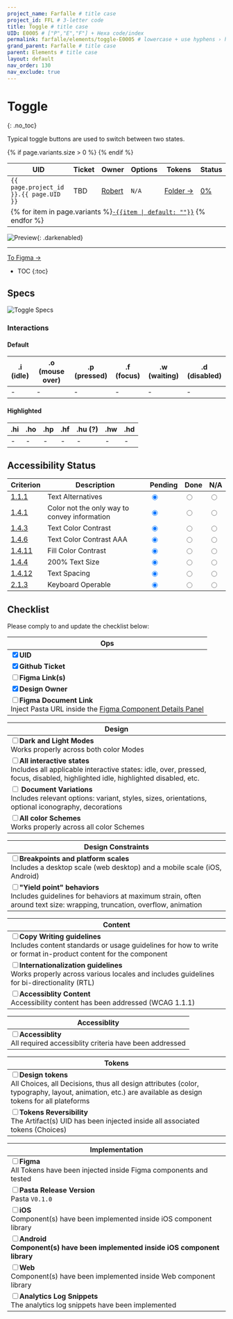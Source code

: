 ```yaml
---
project_name: Farfalle # title case
project_id: FFL # 3-letter code
title: Toggle # title case
UID: E0005 # ["P","E","F"] + Hexa code/index
permalink: farfalle/elements/toggle-E0005 # lowercase + use hyphens › https://tinyurl.com/27kmc4rb
grand_parent: Farfalle # title case
parent: Elements # title case
layout: default
nav_order: 130
nav_exclude: true
---
```


<!-- Utility scripts -->
<script defer src="{{ site.baseurl }}/assets/js/utilities/pasta-token-generation.js"></script>
<!-- Inject Pasta Apparatus ad hoc script ↓ -->
<script defer src="{{ site.baseurl }}/assets/js/apparatuses/index.js"></script>
<script defer src="{{ site.baseurl }}/assets/js/apparatuses/page-script.js"></script>

# Toggle
{: .no_toc}

Typical toggle buttons are used to switch between two states.

<table class="headTopBorder">
  <thead>
    <tr>
      <th>UID</th>
      <th>Ticket</th>
      <th>Owner</th>
      <th>Options</th>
      <th>Tokens</th>
      <th>Status</th>
    </tr>
  </thead>
  <tbody>
    <tr>
      <td><code>{{ page.project_id }}.{{ page.UID }}</code></td>
      <td>TBD</td>
      <td><a href="https://github.com/robert-ANML">Robert</a></td>
      <td><span data-toolclip='N/A'><code>N/A</code></span></td>
      <td><a href="{{ site.url }}/pasta/assets/projects/{{ page.project_id }}/tokens/">Folder&nbsp;→</a></td>
      <td><a href="#accessibility-status"><span id="statusWidget"></span><span>0%</span></a></td>
    </tr>
    {% if page.variants.size > 0 %}
    <tr>
      <td colspan="6" class="pageHeaderVariantsRow">
        {% for item in page.variants %}<a href="#{{ page.UID }}-{{item}}"><code>-{{item | default: ""}}</code></a> {% endfor %}
      </td>
    </tr>
    {% endif %}
  </tbody>
</table>


![Preview]({{site.baseurl}}/assets/projects/{{page.project_id}}/images/YPL-DOC-FFL-E0005.png){: .darkenabled}

<hr>

<a href="https://www.figma.com/file/vgFO9FqjNe0EAmrVwaokOH/?node-id=2116%3A38531" class="btn iconed figmaBadge">To Figma →<a>

- TOC
{:toc}

## Specs

![Toggle Specs]({{site.baseurl}}/assets/projects/{{page.project_id}}/images/YPL-DOC-FFL-E0005-bp_decisions.png)
### Interactions
<h4>Default</h4>
  <table class="type-01 headerNoUpperCase colBordered headFramed">
  <!-- <caption>my caption</caption> -->
  <thead>
    <tr>
      <th>.i (idle)</th>
      <th>.o (mouse over)</th>
      <th>.p (pressed)</th>
      <th>.f (focus)</th>
      <th>.w (waiting)</th>
      <th>.d (disabled)</th>
    </tr>
  </thead>
  <tbody>
    <tr>
      <td><span class="">-</span></td>
      <td><span class="dimmed">-</span></td>
      <td><span class="dimmed">-</span></td>
      <td><span class="dimmed">-</span></td>
      <td><span class="dimmed">-</span></td>
      <td><span class="dimmed">-</span></td>
    </tr>
  </tbody>
</table>
<h4>Highlighted</h4>
<table class="type-01 headerNoUpperCase colBordered headFramed">
  <!-- <caption>my caption</caption> -->
  <thead>
    <tr>
      <th>.hi</th>
      <th>.ho</th>
      <th>.hp</th>
      <th>.hf</th>
      <th>.hu <span data-toolclip='Occurs when a parent or grand-parent node loses the focus while the compoment is still highlighted. Cf. OSX Finder Columns View, when navigating within nested folders.'>(?)</span></th>
      <th>.hw</th>
      <th>.hd</th>
    </tr>
  </thead>
  <tbody>
  <tr>
    <td><span class="">-</span></td>
    <td><span class="dimmed">-</span></td>
    <td><span class="dimmed">-</span></td>
    <td><span class="dimmed">-</span></td>
    <td><span class="dimmed">-</span></td>
    <td><span class="dimmed">-</span></td>
    <td><span class="dimmed">-</span></td>
  </tr>
  </tbody>
</table>

<!-- <table class="headerCentered headerNoUpperCase colBordered headFramed">
  <thead>
    <tr>
      <th>.BRKP_s&nbsp;(480)</th>
      <th>.BRKP_m&nbsp;(768)</th>
      <th>.BRKP_l&nbsp;(1024)</th>
      <th>.BRKP_xl&nbsp;(1920)</th>
    </tr>
  </thead>
  <tbody>
    <tr>
      <td><span class="dimmed">N/A</span></td>
      <td><span class="dimmed">N/A</span></td>
      <td><span class="dimmed">N/A</span></td>
      <td><span class="dimmed">N/A</span></td>
    </tr>
  </tbody>
</table> -->

## Accessibility Status

 <table class="Last3ThCentered">
     <thead>
       <tr>
           <th>Criterion</th>
           <th>Description</th>
           <th>Pending</th>
           <th>Done</th>
           <th>N/A</th>
       </tr>
     </thead>
     <tbody>
       <tr>
           <td><a href="https://www.w3.org/TR/WCAG21/#text-alternatives">1.1.1</a></td>
           <td>Text Alternatives</td>
           <td><input type="radio"  data-status-category="accessibility" id="WCAG_1_1_1P" name="WCAG_1_1_1" value="pending" checked></td>
           <td><input type="radio"  data-status-category="accessibility" id="WCAG_1_1_1D" name="WCAG_1_1_1" value="done"></td>
           <td><input type="radio"  data-status-category="accessibility" id="WCAG_1_1_1N" name="WCAG_1_1_1" value="N/A"></td>
       </tr>
       <tr>
           <td><a href="https://www.w3.org/TR/WCAG21/#use-of-color">1.4.1</a></td>
           <td>Color not the only way to convey information</td>
           <td><input type="radio"  data-status-category="accessibility" id="WCAG_1_4_1P" name="WCAG_1_4_1" value="pending" checked></td>
           <td><input type="radio"  data-status-category="accessibility" id="WCAG_1_4_1D" name="WCAG_1_4_1" value="done"></td>
           <td><input type="radio"  data-status-category="accessibility" id="WCAG_1_4_1N" name="WCAG_1_4_1" value="N/A"></td>
       </tr>
       <tr>
           <td><a href="https://www.w3.org/TR/WCAG21/#contrast-minimum">1.4.3</a></td>
           <td>Text Color Contrast</td>
           <td><input type="radio"  data-status-category="accessibility" id="WCAG_1_4_3P" name="WCAG_1_4_3" value="pending" checked></td>
           <td><input type="radio"  data-status-category="accessibility" id="WCAG_1_4_3D" name="WCAG_1_4_3" value="done"></td>
           <td><input type="radio"  data-status-category="accessibility" id="WCAG_1_4_3N" name="WCAG_1_4_3" value="N/A"></td>
       </tr>
       <tr>
           <td><a href="https://www.w3.org/TR/WCAG21/#contrast-enhanced">1.4.6</a></td>
           <td>Text Color Contrast AAA</td>
           <td><input type="radio"  data-status-category="accessibility" id="WCAG_1_4_6P" name="WCAG_1_4_6" value="pending" checked></td>
           <td><input type="radio"  data-status-category="accessibility" id="WCAG_1_4_6D" name="WCAG_1_4_6" value="done"></td>
           <td><input type="radio"  data-status-category="accessibility" id="WCAG_1_4_6N" name="WCAG_1_4_6" value="N/A"></td>
       </tr>
       <tr>
           <td><a href="https://www.w3.org/TR/WCAG21/#non-text-contrast">1.4.11</a></td>
           <td>Fill Color Contrast</td>
           <td><input type="radio"  data-status-category="accessibility" id="WCAG_1_4_11P" name="WCAG_1_4_11" value="pending" checked></td>
           <td><input type="radio"  data-status-category="accessibility" id="WCAG_1_4_11D" name="WCAG_1_4_11" value="done"></td>
           <td><input type="radio"  data-status-category="accessibility" id="WCAG_1_4_11N" name="WCAG_1_4_11" value="N/A"></td>
       </tr>
       <tr>
           <td><a href="https://www.w3.org/TR/WCAG21/#resize-text">1.4.4</a></td>
           <td>200% Text Size</td>
           <td><input type="radio"  data-status-category="accessibility" id="WCAG_1_4_4P" name="WCAG_1_4_4" value="pending" checked></td>
           <td><input type="radio"  data-status-category="accessibility" id="WCAG_1_4_4D" name="WCAG_1_4_4" value="done"></td>
           <td><input type="radio"  data-status-category="accessibility" id="WCAG_1_4_4N" name="WCAG_1_4_4" value="N/A"></td>
       </tr>
       <tr>
           <td><a href="https://www.w3.org/TR/WCAG21/#text-spacing">1.4.12</a></td>
           <td>Text Spacing</td>
           <td><input type="radio"  data-status-category="accessibility" id="WCAG_1_4_12P" name="WCAG_1_4_12" value="pending" checked></td>
           <td><input type="radio"  data-status-category="accessibility" id="WCAG_1_4_12D" name="WCAG_1_4_12" value="done"></td>
           <td><input type="radio"  data-status-category="accessibility" id="WCAG_1_4_12N" name="WCAG_1_4_12" value="N/A"></td>
       </tr>
       <tr>
           <td><a href="https://www.w3.org/TR/WCAG21/#keyboard-no-exception">2.1.3</a></td>
           <td>Keyboard Operable</td>
           <td><input type="radio"  data-status-category="accessibility" id="WCAG_2_1_3P" name="WCAG_2_1_3" value="pending" checked></td>
           <td><input type="radio"  data-status-category="accessibility" id="WCAG_2_1_3D" name="WCAG_2_1_3" value="done"></td>
           <td><input type="radio"  data-status-category="accessibility" id="WCAG_2_1_3N" name="WCAG_2_1_3" value="N/A"></td>
       </tr>
     </tbody>
 </table>

## Checklist

Please comply to and update the checklist below:

| Ops                                                                                                                                                                                                                                                                             |
| ------------------------------------------------------------------------------------------------------------------------------------------------------------------------------------------------------------------------------------------------------------------------------- |
| <input type="checkbox" data-status-category="ops" class="checklistItem" checked><strong>UID</strong>                                                                                                                                                                            |
| <input type="checkbox" data-status-category="ops" class="checklistItem" checked><strong>Github Ticket</strong>                                                                                                                                                                  |
| <input type="checkbox" data-status-category="ops" class="checklistItem"><strong>Figma Link(s)</strong>                                                                                                                                                                          |
| <input type="checkbox" data-status-category="ops" class="checklistItem" checked><strong>Design Owner</strong>                                                                                                                                                                   |
| <input type="checkbox" data-status-category="ops" class="checklistItem"><strong>Figma Document Link</strong><br>Inject Pasta URL inside the [Figma Component Details Panel](https://help.figma.com/hc/en-us/articles/360055203533-Use-the-Inspect-panel#View_component_details) |

| Design                                                                                                                                                                                                                                               |
| ---------------------------------------------------------------------------------------------------------------------------------------------------------------------------------------------------------------------------------------------------- |
| <input type="checkbox" data-status-category="design" class="checklistItem"><strong>Dark and Light Modes</strong><br>Works properly across both color Modes                                                                                           |
| <input type="checkbox" data-status-category="design" class="checklistItem"><strong>All interactive states</strong><br>Includes all applicable interactive states: idle, over, pressed, focus, disabled, highlighted idle, highlighted disabled, etc. |
| <input type="checkbox" data-status-category="design" class="checklistItem"> <strong>Document Variations</strong><br>Includes relevant options: variant, styles, sizes, orientations, optional iconography, decorations                               |
| <input type="checkbox" data-status-category="design" class="checklistItem"><strong>All color Schemes</strong><br>Works properly across all color Schemes                                                                                             |

| Design Constraints                                                                                                                                                                                                                            |
| --------------------------------------------------------------------------------------------------------------------------------------------------------------------------------------------------------------------------------------------- |
| <input type="checkbox" data-status-category="design" class="checklistItem"><strong>Breakpoints and platform scales</strong><br>Includes a desktop scale (web desktop) and a mobile scale (iOS, Android)                                       |
| <input type="checkbox" data-status-category="design" class="checklistItem"><strong>"Yield point" behaviors</strong><br>Includes guidelines for behaviors at maximum strain, often around text size: wrapping, truncation, overflow, animation |

| Content                                                                                                                                                                                                                                |
| -------------------------------------------------------------------------------------------------------------------------------------------------------------------------------------------------------------------------------------- |
| <input type="checkbox" data-status-category="content" class="checklistItem"><strong>Copy Writing guidelines</strong><br>Includes content standards or usage guidelines for how to write or format in-product content for the component |
| <input type="checkbox" data-status-category="content" class="checklistItem"><strong>Internationalization guidelines</strong><br>Works properly across various locales and includes guidelines for bi-directionality (RTL)              |
| <input type="checkbox" data-status-category="content" class="checklistItem"><strong>Accessiblity Content</strong><br>Accessibility content has been addressed (WCAG 1.1.1)                                                             |

| Accessiblity                                                                                                                                                                     |
| -------------------------------------------------------------------------------------------------------------------------------------------------------------------------------- |
| <input type="checkbox" data-status-category="accessibility-global" class="checklistItem"><strong>Accessiblity</strong><br>All required accessiblity criteria have been addressed |

| Tokens                                                                                                                                                                                                                                                                                            |
| ------------------------------------------------------------------------------------------------------------------------------------------------------------------------------------------------------------------------------------------------------------------------------------------------- |
| <input type="checkbox" data-status-category="tokens" class="checklistItem" data-status-category="tokens" ><strong>Design tokens</strong><br>All Choices, all Decisions, thus all design attributes (color, typography, layout, animation, etc.) are available as design tokens for all plateforms |
| <input type="checkbox" data-status-category="tokens" class="checklistItem"><strong>Tokens Reversibility</strong><br>The Artifact(s) UID has been injected inside all associated tokens (Choices)                                                                                                  |

| Implementation                                                                                                                                                                 |
| ------------------------------------------------------------------------------------------------------------------------------------------------------------------------------ |
| <input type="checkbox" data-status-category="implementation" class="checklistItem"><strong>Figma</strong><br>All Tokens have been injected inside Figma components and tested  |
| <input type="checkbox" data-status-category="implementation" class="checklistItem"><strong>Pasta Release Version</strong><br>Pasta `V0.1.0`                                    |
| <input type="checkbox" data-status-category="implementation" class="checklistItem"><strong>iOS</strong><br>Component(s) have been implemented inside iOS component library     |
| <input type="checkbox" data-status-category="implementation" class="checklistItem"><strong>Android<strong><br>Component(s) have been implemented inside iOS component library  |
| <input type="checkbox" data-status-category="implementation" class="checklistItem"><strong>Web</strong><br>Component(s) have been implemented inside Web component library     |
| <input type="checkbox" data-status-category="implementation" class="checklistItem"><strong>Analytics Log Snippets</strong><br>The analytics log snippets have been implemented |
